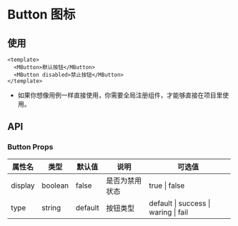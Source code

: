 # Button 图标





## 使用


<script setup lang="ts">
  
</script>
``` vue
<template>
  <MButton>默认按钮</MButton>
  <MButton disabled>禁止按钮</MButton>
</template>
```
- 如果你想像用例一样直接使用，你需要全局注册组件，才能够直接在项目里使用。



## API

### Button Props

| 属性名 | 类型 | 默认值| 说明 | 可选值 |
| ----- | ---------------- | --------- | -------- | ----------- |
| display | boolean | false | 是否为禁用状态 | true \| false |
| type | string | default | 按钮类型 | default \| success \| waring \| fail  |

